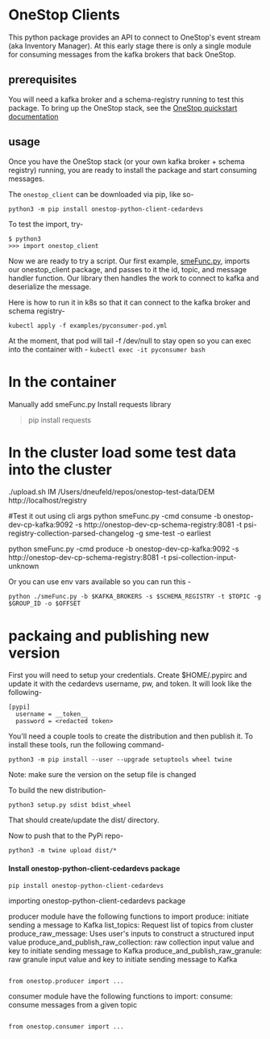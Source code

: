 # OneStop Clients

This python package provides an API to connect to OneStop's event stream (aka Inventory Manager). At this early stage there is only a single module for consuming messages from the kafka brokers that back OneStop.

## prerequisites
You will need a kafka broker and a schema-registry running to test this package. To bring up the OneStop stack, see the [OneStop quickstart documentation](https://github.com/cedardevs/onestop/blob/master/docs/developer/quickstart.md#quick-start-kubernetes--helm--skaffold)

## usage
Once you have the OneStop stack (or your own kafka broker + schema registry) running, you are ready to install the package and start consuming messages.

The `onestop_client` can be downloaded via pip, like so-

`python3 -m pip install onestop-python-client-cedardevs`

To test the import, try-

```
$ python3
>>> import onestop_client
```

Now we are ready to try a script. Our first example, [smeFunc.py](#examples/smeFunc.py), imports our onestop_client package, and passes to it the id, topic, and message handler function. Our library then handles the work to connect to kafka and deserialize the message.

Here is how to run it in k8s so that it can connect to the kafka broker and schema registry-
```
kubectl apply -f examples/pyconsumer-pod.yml
```

At the moment, that pod will tail -f /dev/null to stay open so you can exec into the container with -
`
kubectl exec -it pyconsumer bash
`
# In the container
Manually add smeFunc.py
Install requests library
>pip install requests

# In the cluster load some test data into the cluster
./upload.sh IM /Users/dneufeld/repos/onestop-test-data/DEM http://localhost/registry

#Test it out using cli args
python smeFunc.py -cmd consume -b onestop-dev-cp-kafka:9092 -s http://onestop-dev-cp-schema-registry:8081 -t psi-registry-collection-parsed-changelog -g sme-test -o earliest


python smeFunc.py -cmd produce -b onestop-dev-cp-kafka:9092 -s http://onestop-dev-cp-schema-registry:8081 -t psi-collection-input-unknown 

Or you can use env vars available so you can run this -
```
python ./smeFunc.py -b $KAFKA_BROKERS -s $SCHEMA_REGISTRY -t $TOPIC -g $GROUP_ID -o $OFFSET
```

# packaing and publishing new version 
First you will need to setup your credentials. Create $HOME/.pypirc and update it with the cedardevs username, pw, and token. It will look like the following-
```
[pypi]
  username = __token__
  password = <redacted token>  
```
You'll need a couple tools to create the distribution and then publish it. To install these tools, run the following command-

```
python3 -m pip install --user --upgrade setuptools wheel twine
```
Note: make sure the version on the setup file is changed 

To build the new distribution-
```
python3 setup.py sdist bdist_wheel
```

That should create/update the dist/ directory.

Now to push that to the PyPi repo-

```
python3 -m twine upload dist/*
```

#### Install onestop-python-client-cedardevs package  

```
pip install onestop-python-client-cedardevs
```

importing onestop-python-client-cedardevs package 

producer module have the following functions to import 
    produce: initiate sending a message to Kafka
    list_topics: Request list of topics from cluster
    produce_raw_message: Uses user's inputs to construct a structured input value
    produce_and_publish_raw_collection: raw collection input value and key to initiate sending message to Kafka
    produce_and_publish_raw_granule: raw granule input value and key to initiate sending message to Kafka
    
 ```

from onestop.producer import ... 

```   

consumer module have the following functions to import: 
    consume: consume messages from a given topic 

```

from onestop.consumer import ... 

```   